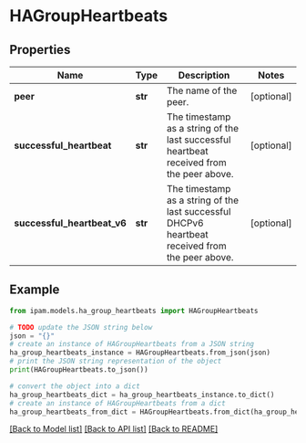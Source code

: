 # HAGroupHeartbeats


## Properties

Name | Type | Description | Notes
------------ | ------------- | ------------- | -------------
**peer** | **str** | The name of the peer. | [optional] 
**successful_heartbeat** | **str** | The timestamp as a string of the last successful heartbeat received from the peer above. | [optional] 
**successful_heartbeat_v6** | **str** | The timestamp as a string of the last successful DHCPv6 heartbeat received from the peer above. | [optional] 

## Example

```python
from ipam.models.ha_group_heartbeats import HAGroupHeartbeats

# TODO update the JSON string below
json = "{}"
# create an instance of HAGroupHeartbeats from a JSON string
ha_group_heartbeats_instance = HAGroupHeartbeats.from_json(json)
# print the JSON string representation of the object
print(HAGroupHeartbeats.to_json())

# convert the object into a dict
ha_group_heartbeats_dict = ha_group_heartbeats_instance.to_dict()
# create an instance of HAGroupHeartbeats from a dict
ha_group_heartbeats_from_dict = HAGroupHeartbeats.from_dict(ha_group_heartbeats_dict)
```
[[Back to Model list]](../README.md#documentation-for-models) [[Back to API list]](../README.md#documentation-for-api-endpoints) [[Back to README]](../README.md)


